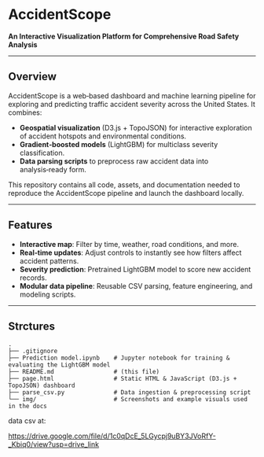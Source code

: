 # AccidentScope

**An Interactive Visualization Platform for Comprehensive Road Safety Analysis**

---

## Overview

AccidentScope is a web‑based dashboard and machine learning pipeline for exploring and predicting traffic accident severity across the United States. It combines:

- **Geospatial visualization** (D3.js + TopoJSON) for interactive exploration of accident hotspots and environmental conditions.
- **Gradient‑boosted models** (LightGBM) for multiclass severity classification.
- **Data parsing scripts** to preprocess raw accident data into analysis‑ready form.

This repository contains all code, assets, and documentation needed to reproduce the AccidentScope pipeline and launch the dashboard locally.

---

## Features

- **Interactive map**: Filter by time, weather, road conditions, and more.  
- **Real‑time updates**: Adjust controls to instantly see how filters affect accident patterns.  
- **Severity prediction**: Pretrained LightGBM model to score new accident records.  
- **Modular data pipeline**: Reusable CSV parsing, feature engineering, and modeling scripts.  

---

## Strctures
```
.
├── .gitignore
├── Prediction model.ipynb    # Jupyter notebook for training & evaluating the LightGBM model
├── README.md                 # (this file)
├── page.html                 # Static HTML & JavaScript (D3.js + TopoJSON) dashboard
├── parse_csv.py              # Data ingestion & preprocessing script
└── img/                      # Screenshots and example visuals used in the docs
```

data csv at:

https://drive.google.com/file/d/1c0qDcE_5LGycpj9uBY3JVoRfY-_Kbiq0/view?usp=drive_link
